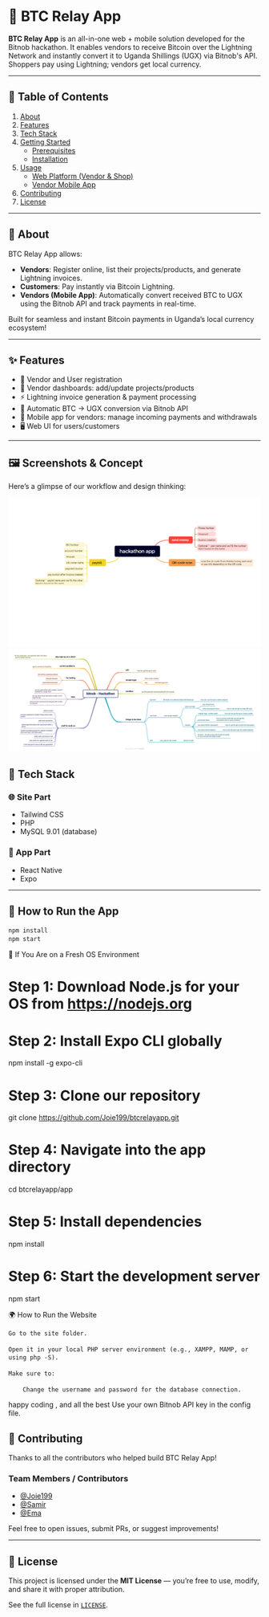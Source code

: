 # 🔗 BTC Relay App

**BTC Relay App** is an all-in-one web + mobile solution developed for the Bitnob hackathon. It enables vendors to receive Bitcoin over the Lightning Network and instantly convert it to Uganda Shillings (UGX) via Bitnob's API. Shoppers pay using Lightning; vendors get local currency.

---

## 🧭 Table of Contents
1. [About](#about)
2. [Features](#features)
3. [Tech Stack](#tech-stack)
4. [Getting Started](#getting-started)
    - [Prerequisites](#prerequisites)
    - [Installation](#installation)
5. [Usage](#usage)
    - [Web Platform (Vendor & Shop)](#web-platform-vendor--shop)
    - [Vendor Mobile App](#vendor-mobile-app)
6. [Contributing](#contributing)
7. [License](#license)

---

## 📌 About

BTC Relay App allows:
- **Vendors**: Register online, list their projects/products, and generate Lightning invoices.
- **Customers**: Pay instantly via Bitcoin Lightning.
- **Vendors (Mobile App)**: Automatically convert received BTC to UGX using the Bitnob API and track payments in real-time.

Built for seamless and instant Bitcoin payments in Uganda’s local currency ecosystem!

---

## ✨ Features

- 👥 Vendor and User registration
- 📄 Vendor dashboards: add/update projects/products
- ⚡ Lightning invoice generation & payment processing
- 💱 Automatic BTC → UGX conversion via Bitnob API
- 📱 Mobile app for vendors: manage incoming payments and withdrawals
- 🖥️ Web UI for users/customers

---

## 🖼️ Screenshots & Concept

Here’s a glimpse of our workflow and design thinking:


<img src="sharing the mind map/app-flowchart.png" />
<img src="sharing the mind map/bitnob - Hackathon(v3).png" />


## 🧩 Tech Stack

### 🌐 Site Part
- Tailwind CSS
- PHP
- MySQL 9.01 (database)

### 📱 App Part
- React Native
- Expo

---

## 🚀 How to Run the App

```bash
npm install
npm start
```


🧼 If You Are on a Fresh OS Environment

# Step 1: Download Node.js for your OS from https://nodejs.org
# Step 2: Install Expo CLI globally
npm install -g expo-cli

# Step 3: Clone our repository
git clone https://github.com/Joie199/btcrelayapp.git

# Step 4: Navigate into the app directory
cd btcrelayapp/app

# Step 5: Install dependencies
npm install

# Step 6: Start the development server
npm start

🌍 How to Run the Website

    Go to the site folder.

    Open it in your local PHP server environment (e.g., XAMPP, MAMP, or using php -S).

    Make sure to:

        Change the username and password for the database connection.

happy coding , and all the best
        Use your own Bitnob API key in the config file.


## 🤝 Contributing

Thanks to all the contributors who helped build BTC Relay App!

### Team Members / Contributors

- [@Joie199](https://github.com/Joie199)
- [@Samir](https://github.com/samiromer2)
- [@Ema](https://github.com/ojokne)
<!-- Add more GitHub usernames here -->

Feel free to open issues, submit PRs, or suggest improvements!

---

## 🪪 License

This project is licensed under the **MIT License** — you’re free to use, modify, and share it with proper attribution.

See the full license in [`LICENSE`](./LICENSE).
